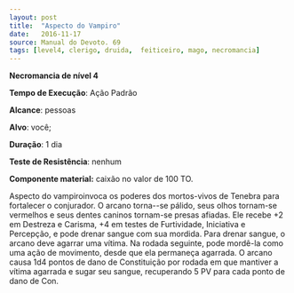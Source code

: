 ```yaml
---
layout: post
title:  "Aspecto do Vampiro"
date:   2016-11-17
source: Manual do Devoto. 69
tags: [level4, clerigo, druida,  feiticeiro, mago, necromancia]
---
```


**Necromancia de nível 4**

**Tempo de Execução**: Ação Padrão

**Alcance**: pessoas

**Alvo**: você;

**Duração**: 1 dia

**Teste de Resistência**: nenhum

**Componente material:** caixão no valor de 100 TO.

Aspecto do vampiroinvoca os poderes dos mortos-vivos de Tenebra para 
fortalecer o conjurador. O arcano torna--se pálido, seus olhos tornam-se vermelhos e seus dentes caninos tornam-se 
presas afiadas. Ele recebe +2 em Destreza e Carisma, +4 em testes de Furtividade, Iniciativa e Percepção, e pode 
drenar sangue com sua mordida. Para 
drenar sangue, o arcano deve agarrar 
uma vítima. Na rodada seguinte, pode 
mordê-la como uma ação de movimento, desde que ela permaneça agarrada. 
O arcano causa 1d4 pontos de dano de 
Constituição por rodada em que mantiver a vítima agarrada e sugar seu sangue, 
recuperando 5 PV para cada ponto de 
dano de Con.
